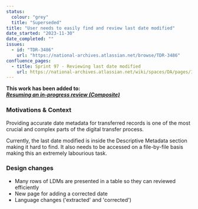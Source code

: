 ```yaml
---
status:
  colour: "grey"
  title: "Superseded"
title: "User needs to easily find and review last date modified"
date_started: "2023-11-30"
date_completed: ""
issues:
  - id: "TDR-3486"
    url: "https://national-archives.atlassian.net/browse/TDR-3486"
confluence_pages:
  - title: Sprint 97 - Reviewing last date modified
    url: https://national-archives.atlassian.net/wiki/spaces/DA/pages/168099926/Sprint+97+-+Reviewing+last+date+modified
---
```


**This work has been added to:<br>
 _[Resuming an in-progress review (Composite)]()_**

### Motivations & Context

Providing accurate date metadata for transferred records is one of the most crucial and complex parts of the digital transfer process. 

Currently, the last date modified is inside the Descriptive Metadata section making it hard to find. It also needs to be accessed on a file-by-file basis making this an extremely labourious task.

### Design changes

- Many rows of LDMs are presented in a table so they can reviewed efficiently
- New page for adding a corrected date
- Language changes ('extracted' and 'corrected')

